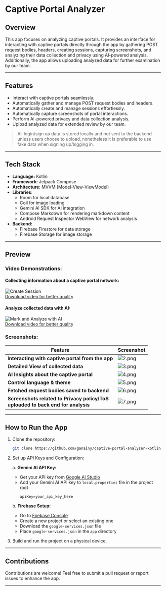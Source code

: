 # Captive Portal Analyzer

## Overview

This app focuses on analyzing captive portals. It provides an interface for interacting with captive portals directly through the app by gathering POST request bodies, headers, creating sessions, capturing screenshots, and analyzing their data collection and privacy using AI-powered analysis. Additionally, the app allows uploading analyzed data for further examination by our team.

---

## Features

- Interact with captive portals seamlessly.
- Automatically gather and manage POST request bodies and headers.
- Automatically create and manage sessions effortlessly.
- Automatically capture screenshots of portal interactions.
- Perform AI-powered privacy and data collection analysis.
- Upload analyzed data for extended review by our team.
> All login/sign up data is stored locally and not sent to the backend unless users choose to upload,
> nonetheless it is preferable to use fake data when signing up/logging in.
---

## Tech Stack

- **Language:** Kotlin
- **Framework:** Jetpack Compose
- **Architecture:** MVVM (Model-View-ViewModel)
- **Libraries:**
    - Room for local database
    - Coil for image loading
    - Gemini AI SDK for AI integration
    - Compose Markdown for rendering markdown content
    - Android Request Inspector WebView for network analysis
- **Backend:**
    - Firebase Firestore for data storage
    - Firebase Storage for image storage

---

## Preview

### Video Demonstrations:

#### Collecting information about a captive portal network:
![Create Session](preview/gifs/create_session.gif)
<br>
[Download video for better quality](preview/videos/create-session.mp4)

#### Analyze collected data with AI:
![Mark and Analyze with AI](preview/gifs/analyze_with_ai.gif)
<br>
[Download video for better quality](preview/videos/mark-analyze-with-ai_blurred.mp4)

### Screenshots:
| Feature                                                                 | Screenshot                          |
|-------------------------------------------------------------------------|-------------------------------------|
| **Interacting with captive portal from the app**                        | ![2.png](preview/screenshots/2.png) |
| **Detailed View of collected data**                                     | ![3.png](preview/screenshots/3.png) |
| **AI Insights about the captive portal**                                | ![4.png](preview/screenshots/4.png) |
| **Control language & theme**                                            | ![5.png](preview/screenshots/5.png) |
| **Fetched request bodies saved to backend**                             | ![6.png](preview/screenshots/6.png) |
| **Screenshots related to Privacy policy/ToS<br/> uploaded to back end for analysis** | ![7.png](preview/screenshots/7.png) |
---



## How to Run the App

1. Clone the repository:
   ```bash
   git clone https://github.com/ganainy/captive-portal-analyzer-kotlin.git
   ```

2. Set up API Keys and Configuration:

   a. **Gemini AI API Key:**
    - Get your API key from [Google AI Studio](https://makersuite.google.com/app/apikey)
    - Add your Gemini AI API key to `local.properties` file in the project root 
      ```properties
      apiKey=your_api_key_here
      ```

   b. **Firebase Setup:**
    - Go to [Firebase Console](https://console.firebase.google.com/)
    - Create a new project or select an existing one
    - Download the `google-services.json` file
    - Place `google-services.json` in the `app` directory

3. Build and run the project on a physical device.


---

## Contributions

Contributions are welcome! Feel free to submit a pull request or report issues to enhance the app.

---
